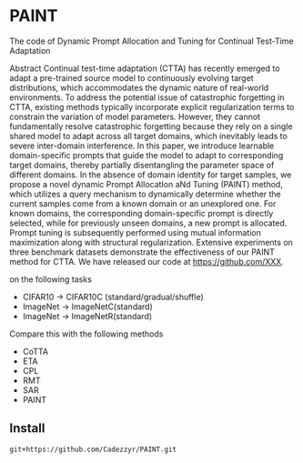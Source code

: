 # PAINT #
The code of Dynamic Prompt Allocation and Tuning for Continual Test-Time Adaptation


Abstract Continual test-time adaptation (CTTA) has recently emerged
to adapt a pre-trained source model to continuously evolving target distributions, which accommodates the dynamic nature of real-world environments. To address the potential issue of catastrophic forgetting in CTTA, existing methods typically incorporate explicit regularization terms to constrain the variation of model parameters. However, they cannot fundamentally resolve catastrophic forgetting because they rely on a single shared model to adapt across all target domains, which inevitably leads to severe inter-domain interference. In this paper, we introduce learnable domain-specific prompts that guide the model to adapt to corresponding target domains, thereby partially disentangling the parameter space of different domains. In the absence of domain identity for target samples, we propose a novel dynamic Prompt AllocatIon aNd Tuning (PAINT) method, which utilizes a query mechanism to dynamically determine whether the current samples come from a known domain or an unexplored one. For known domains, the corresponding domain-specific prompt is directly selected, while for previously unseen domains, a new prompt is allocated. Prompt tuning is subsequently performed using mutual information maximization along with structural regularization. Extensive experiments on three benchmark datasets demonstrate the effectiveness of our PAINT method for CTTA. We have released our code at https://github.com/XXX.

on the following tasks
+ CIFAR10 -> CIFAR10C (standard/gradual/shuffle)
+ ImageNet -> ImageNetC(standard)
+ ImageNet -> ImageNetR(standard)

Compare this with the following methods
+ CoTTA
+ ETA
+ CPL
+ RMT
+ SAR
+ PAINT

## Install ##
`git+https://github.com/Cadezzyr/PAINT.git`  


